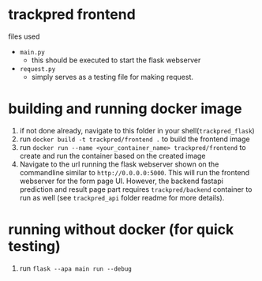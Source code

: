 # trackpred frontend
files used
- `main.py`
  - this should be executed to start the flask webserver
- `request.py`
  - simply serves as a testing file for making request.

# building and running docker image
1. if not done already, navigate to this folder in your shell(`trackpred_flask`)
2. run `docker build -t trackpred/frontend .` to build the frontend image
3. run `docker run --name <your_container_name> trackpred/frontend` to create and run the container based on the created image
4. Navigate to the url running the flask webserver shown on the commandline similar to `http://0.0.0.0:5000`. This will run the frontend webserver for the form page UI. However, the backend fastapi prediction and result page part requires `trackpred/backend` container to run as well (see `trackpred_api` folder readme for more details).

# running without docker (for quick testing)
1. run `flask --apa main run --debug`